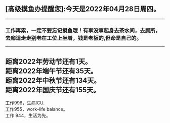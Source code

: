 ## [高级摸鱼办提醒您]:今天是2022年04月28日周四。
---
### 工作再累，一定不要忘记摸鱼哦！有事没事起身去茶水间，去厕所，去廊道走走别老在工位上坐着，钱是老板的,但命是自己的。
---
距离2022年劳动节还有1天。  
距离2022年端午节还有35天。  
距离2022年中秋节还有134天。  
距离2022年国庆节还有155天。  
---
工作996，生病ICU.  
工作955，work–life balance。  
工作 944，生活为先。